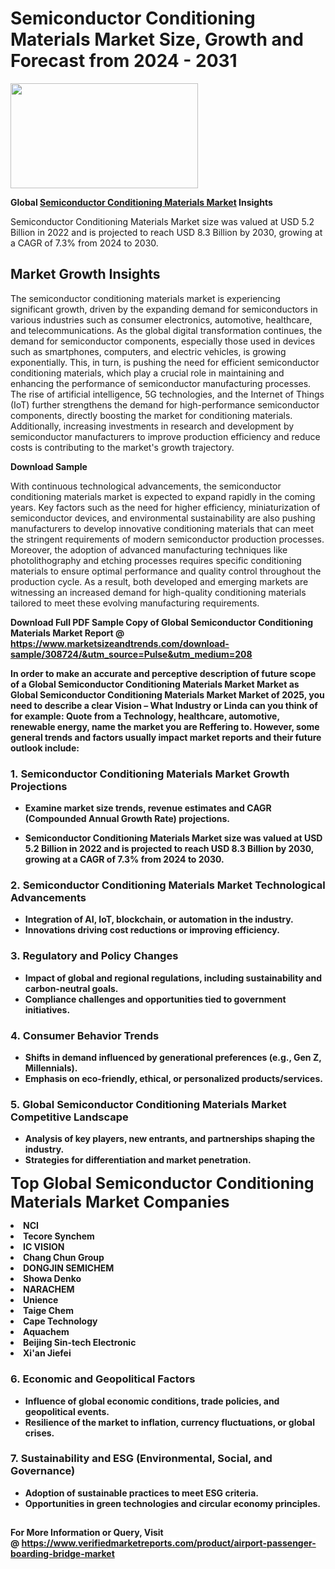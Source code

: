 <H1>Semiconductor Conditioning Materials Market Size, Growth and Forecast from 2024 - 2031</H1><img class="aligncenter size-medium wp-image-584254" src="https://thirdeyenews.in/wp-content/uploads/2024/09/Global-Market-Research-300x168.jpeg" alt="" width="300" height="168" /><p><strong>Global&nbsp;<a href="https://www.marketsizeandtrends.com/download-sample/308724/&amp;utm_source=Pulse&amp;utm_medium=208">Semiconductor Conditioning Materials Market</a> Insights</strong></p><p>Semiconductor Conditioning Materials Market size was valued at USD 5.2 Billion in 2022 and is projected to reach USD 8.3 Billion by 2030, growing at a CAGR of 7.3% from 2024 to 2030.</p><p><h2>Market Growth Insights</h2> <p>The semiconductor conditioning materials market is experiencing significant growth, driven by the expanding demand for semiconductors in various industries such as consumer electronics, automotive, healthcare, and telecommunications. As the global digital transformation continues, the demand for semiconductor components, especially those used in devices such as smartphones, computers, and electric vehicles, is growing exponentially. This, in turn, is pushing the need for efficient semiconductor conditioning materials, which play a crucial role in maintaining and enhancing the performance of semiconductor manufacturing processes. The rise of artificial intelligence, 5G technologies, and the Internet of Things (IoT) further strengthens the demand for high-performance semiconductor components, directly boosting the market for conditioning materials. Additionally, increasing investments in research and development by semiconductor manufacturers to improve production efficiency and reduce costs is contributing to the market's growth trajectory.</p> <p><strong>Download Sample</strong></p> <p>With continuous technological advancements, the semiconductor conditioning materials market is expected to expand rapidly in the coming years. Key factors such as the need for higher efficiency, miniaturization of semiconductor devices, and environmental sustainability are also pushing manufacturers to develop innovative conditioning materials that can meet the stringent requirements of modern semiconductor production processes. Moreover, the adoption of advanced manufacturing techniques like photolithography and etching processes requires specific conditioning materials to ensure optimal performance and quality control throughout the production cycle. As a result, both developed and emerging markets are witnessing an increased demand for high-quality conditioning materials tailored to meet these evolving manufacturing requirements.</p> <p><strong></p><p><span class=""><strong>Download Full PDF Sample Copy of Global Semiconductor Conditioning Materials Market Report</strong> @ <a href="https://www.marketsizeandtrends.com/download-sample/308724/&amp;utm_source=Pulse&amp;utm_medium=208" target="_blank">https://www.marketsizeandtrends.com/download-sample/308724/&amp;utm_source=Pulse&amp;utm_medium=208</a></span></p><p>In order to make an accurate and perceptive description of future scope of a Global&nbsp;Semiconductor Conditioning Materials Market Market as Global&nbsp;Semiconductor Conditioning Materials Market Market of 2025, you need to describe a clear Vision &ndash; What Industry or Linda can you think of for example: Quote from a Technology, healthcare, automotive, renewable energy, name the market you are Reffering to. However, some general trends and factors usually impact market reports and their future outlook include:</p><h3>1.&nbsp;<strong>Semiconductor Conditioning Materials Market Growth Projections</strong></h3><ul><li>Examine market size trends, revenue estimates and CAGR (Compounded Annual Growth Rate) projections.</li><li><p>Semiconductor Conditioning Materials Market size was valued at USD 5.2 Billion in 2022 and is projected to reach USD 8.3 Billion by 2030, growing at a CAGR of 7.3% from 2024 to 2030.</p></li></ul><h3>2.&nbsp;<strong>Semiconductor Conditioning Materials Market Technological Advancements</strong></h3><ul><li>Integration of AI, IoT, blockchain, or automation in the industry.</li><li>Innovations driving cost reductions or improving efficiency.</li></ul><h3>3.&nbsp;<strong>Regulatory and Policy Changes</strong></h3><ul><li>Impact of global and regional regulations, including sustainability and carbon-neutral goals.</li><li>Compliance challenges and opportunities tied to government initiatives.</li></ul><h3>4.&nbsp;<strong>Consumer Behavior Trends</strong></h3><ul><li>Shifts in demand influenced by generational preferences (e.g., Gen Z, Millennials).</li><li>Emphasis on eco-friendly, ethical, or personalized products/services.</li></ul><h3>5.&nbsp;<strong>Global Semiconductor Conditioning Materials Market Competitive Landscape</strong></h3><ul><li>Analysis of key players, new entrants, and partnerships shaping the industry.</li><li>Strategies for differentiation and market penetration.</li></ul><p data-pm-slice="1 1 []"><span style="color: inherit; font-family: inherit; font-size: 25px;">Top Global Semiconductor Conditioning Materials Market Companies</span></p><div class="" data-test-id=""><p><li>NCI</li><li> Tecore Synchem</li><li> IC VISION</li><li> Chang Chun Group</li><li> DONGJIN SEMICHEM</li><li> Showa Denko</li><li> NARACHEM</li><li> Unience</li><li> Taige Chem</li><li> Cape Technology</li><li> Aquachem</li><li> Beijing Sin-tech Electronic</li><li> Xi'an Jiefei</li></p></div><h3>6.&nbsp;<strong>Economic and Geopolitical Factors</strong></h3><ul><li>Influence of global economic conditions, trade policies, and geopolitical events.</li><li>Resilience of the market to inflation, currency fluctuations, or global crises.</li></ul><h3>7.&nbsp;<strong>Sustainability and ESG (Environmental, Social, and Governance)</strong></h3><ul><li>Adoption of sustainable practices to meet ESG criteria.</li><li>Opportunities in green technologies and circular economy principles.</li></ul><h2><strong style="font-size: 14px;">For More Information or Query, Visit @&nbsp;</strong><a style="background-color: #ffffff; font-size: 14px;" href="https://www.marketsizeandtrends.com/report/semiconductor-conditioning-materials-market/" target="_blank">https://www.verifiedmarketreports.com/product/airport-passenger-boarding-bridge-market</a></h2>
